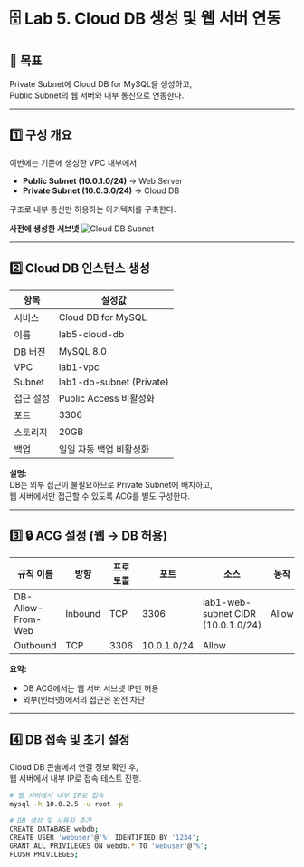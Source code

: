 # 🗄️ Lab 5. Cloud DB 생성 및 웹 서버 연동

## 🧭 목표
Private Subnet에 Cloud DB for MySQL을 생성하고,  
Public Subnet의 웹 서버와 내부 통신으로 연동한다.

---

## 1️⃣ 구성 개요
이번에는 기존에 생성한 VPC 내부에서  
- **Public Subnet (10.0.1.0/24)** → Web Server  
- **Private Subnet (10.0.3.0/24)** → Cloud DB  

구조로 내부 통신만 허용하는 아키텍처를 구축한다.

**사전에 생성한 서브넷**
![Cloud DB Subnet](./images/cloud_db_architecture.png)

---

## 2️⃣ Cloud DB 인스턴스 생성

| 항목 | 설정값 |
|------|--------|
| 서비스 | Cloud DB for MySQL |
| 이름 | lab5-cloud-db |
| DB 버전 | MySQL 8.0 |
| VPC | lab1-vpc |
| Subnet | lab1-db-subnet (Private) |
| 접근 설정 | Public Access 비활성화 |
| 포트 | 3306 | # mysql 기본 포트
| 스토리지 | 20GB |
| 백업 | 일일 자동 백업 비활성화 | # 실제 사용 목적이 아니므로

**설명:**  
DB는 외부 접근이 불필요하므로 Private Subnet에 배치하고,  
웹 서버에서만 접근할 수 있도록 ACG를 별도 구성한다.

---

## 3️⃣ 🔒 ACG 설정 (웹 → DB 허용)
| 규칙 이름 | 방향 | 프로토콜 | 포트 | 소스 | 동작 |
|------------|--------|----------|--------|--------|--------|
| DB-Allow-From-Web | Inbound | TCP | 3306 | lab1-web-subnet CIDR (10.0.1.0/24) | Allow |
| Outbound | TCP | 3306 | 10.0.1.0/24 | Allow |

**요약:**  
- DB ACG에서는 웹 서버 서브넷 IP만 허용  
- 외부(인터넷)에서의 접근은 완전 차단  

---

## 4️⃣ DB 접속 및 초기 설정
Cloud DB 콘솔에서 연결 정보 확인 후,  
웹 서버에서 내부 IP로 접속 테스트 진행.

```bash
# 웹 서버에서 내부 IP로 접속
mysql -h 10.0.2.5 -u root -p

# DB 생성 및 사용자 추가
CREATE DATABASE webdb;
CREATE USER 'webuser'@'%' IDENTIFIED BY '1234';
GRANT ALL PRIVILEGES ON webdb.* TO 'webuser'@'%';
FLUSH PRIVILEGES;
